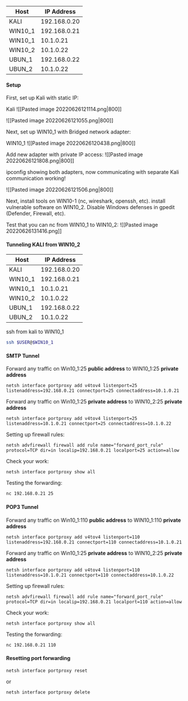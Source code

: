 | Host | IP Address |  
| ----------- | ----------- |  
| KALI | 192.168.0.20 |  
| WIN10_1 | 192.168.0.21 |
| WIN10_1 | 10.1.0.21 |  
| WIN10_2 | 10.1.0.22 |  
| UBUN_1 | 192.168.0.22 |
| UBUN_2 | 10.1.0.22 |

#### Setup
First, set up Kali with static IP:

Kali
![[Pasted image 20220626121114.png|800]]

![[Pasted image 20220626121055.png|800]]

Next, set up WIN10_1 with Bridged network adapter:

WIN10_1
![[Pasted image 20220626120438.png|800]]

Add new adapter with private IP access:
![[Pasted image 20220626121808.png|800]]

ipconfig showing both adapters, now communicating with separate Kali communication working!

![[Pasted image 20220626121506.png|800]]

Next, install tools on WIN10-1 (nc, wireshark, openssh, etc).
install vulnerable software on WIN10_2.
Disable Windows defenses in gpedit (Defender, Firewall, etc).

Test that you can nc from WIN10_1 to WIN10_2:
![[Pasted image 20220626131416.png]]

#### Tunneling KALI from WIN10_2

| Host | IP Address |  
| ----------- | ----------- |  
| KALI | 192.168.0.20 |  
| WIN10_1 | 192.168.0.21 |
| WIN10_1 | 10.1.0.21 |  
| WIN10_2 | 10.1.0.22 |  
| UBUN_1 | 192.168.0.22 |
| UBUN_2 | 10.1.0.22 |

ssh from kali to WIN10_1
```bash - kali
ssh $USER@$WIN10_1
```

#### SMTP Tunnel
Forward any traffic on Win10_1:25 **public address** to WIN10_1:25 **private address**
```command prompt - target
netsh interface portproxy add v4tov4 listenport=25 listenaddress=192.168.0.21 connectport=25 connectaddress=10.1.0.21
```

Forward any traffic on Win10_1:25 **private address** to WIN10_2:25 **private address**
```command prompt - target
netsh interface portproxy add v4tov4 listenport=25 listenaddress=10.1.0.21 connectport=25 connectaddress=10.1.0.22
```

Setting up firewall rules:
```command prompt - target
netsh advfirewall firewall add rule name="forward_port_rule" protocol=TCP dir=in localip=192.168.0.21 localport=25 action=allow
```

Check your work:
```command prompt - target
netsh interface portproxy show all
```

Testing the forwarding:
```bash - kali
nc 192.168.0.21 25
```

#### POP3 Tunnel
Forward any traffic on Win10_1:110 **public address** to WIN10_1:110 **private address**
```command prompt - target
netsh interface portproxy add v4tov4 listenport=110 listenaddress=192.168.0.21 connectport=110 connectaddress=10.1.0.21
```

Forward any traffic on Win10_1:25 **private address** to WIN10_2:25 **private address**
```command prompt - target
netsh interface portproxy add v4tov4 listenport=110 listenaddress=10.1.0.21 connectport=110 connectaddress=10.1.0.22
```

Setting up firewall rules:
```command prompt - target
netsh advfirewall firewall add rule name="forward_port_rule" protocol=TCP dir=in localip=192.168.0.21 localport=110 action=allow
```

Check your work:
```command prompt - target
netsh interface portproxy show all
```

Testing the forwarding:
```bash - kali
nc 192.168.0.21 110
```

#### Resetting port forwarding
```command prompt - target
netsh interface portproxy reset 
```

or 

```command prompt - target
netsh interface portproxy delete
```